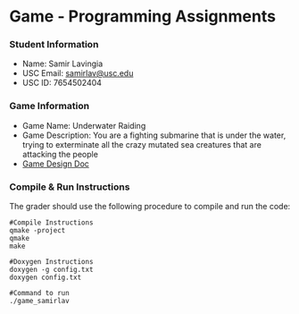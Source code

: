 # Game - Programming Assignments
### Student Information
  + Name: Samir Lavingia
  + USC Email: samirlav@usc.edu
  + USC ID: 7654502404

### Game Information
  + Game Name: Underwater Raiding
  + Game Description: You are a fighting submarine that is under the water, trying to exterminate all the crazy mutated sea creatures that are attacking the people
  + [Game Design Doc](GameDesignDoc.md)


### Compile & Run Instructions
The grader should use the following procedure to compile and run the code:
```shell
#Compile Instructions
qmake -project
qmake
make

#Doxygen Instructions
doxygen -g config.txt
doxygen config.txt

#Command to run
./game_samirlav
```


